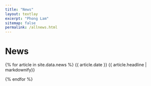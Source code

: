 ```yaml
---
title: "News"
layout: textlay
excerpt: "Phong Lam"
sitemap: false
permalink: /allnews.html
---
```


# News

{% for article in site.data.news %}
{{ article.date }}
{{ article.headline | markdownify}}
<br/>

{% endfor %}
